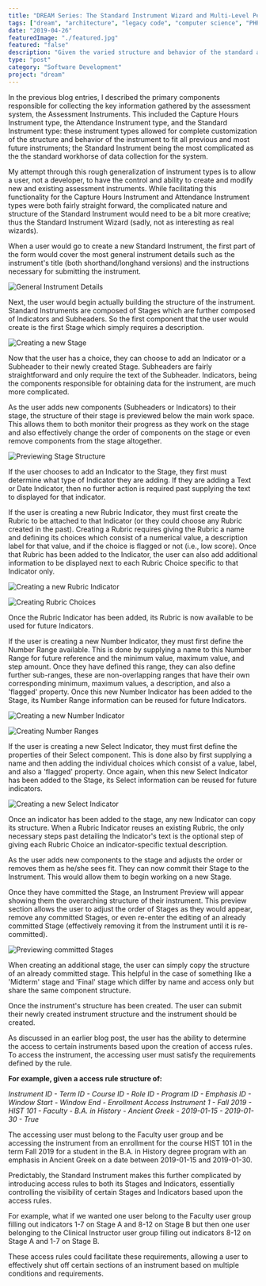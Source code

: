 ```yaml
---
title: "DREAM Series: The Standard Instrument Wizard and Multi-Level Permissions"
tags: ["dream", "architecture", "legacy code", "computer science", "PHP", "MySQL", "jQuery", "LAMP"]
date: "2019-04-26"
featuredImage: "./featured.jpg"
featured: "false"
description: "Given the varied structure and behavior of the standard assessment instruments. There would need to be a creative and involved way to create new standard instruments within the new assessment system."
type: "post"
category: "Software Development"
project: "dream"
---
```

In the previous blog entries, I described the primary components responsible for collecting the key information gathered by the assessment system, the Assessment Instruments. This included the Capture Hours Instrument type, the Attendance Instrument type, and the Standard Instrument type: these instrument types allowed for complete customization of the structure and behavior of the instrument to fit all previous and most future instruments; the Standard Instrument being the most complicated as the the standard workhorse of data collection for the system.

My attempt through this rough generalization of instrument types is to allow a user, not a developer, to have the control and ability to create and modify new and existing assessment instruments. While facilitating this functionality for the Capture Hours Instrument and Attendance Instrument types were both fairly straight forward, the complicated nature and structure of the Standard Instrument would need to be a bit more creative; thus the Standard Instrument Wizard (sadly, not as interesting as real wizards).

When a user would go to create a new Standard Instrument, the first part of the form would cover the most general instrument details such as the instrument's title (both shorthand/longhand versions) and the instructions necessary for submitting the instrument. 

![General Instrument Details](./img_1.jpg)

Next, the user would begin actually building the structure of the instrument. Standard Instruments are composed of Stages which are further composed of Indicators and Subheaders. So the first component that the user would create is the first Stage which simply requires a description.

![Creating a new Stage](./img_2.jpg)

Now that the user has a choice, they can choose to add an Indicator or a Subheader to their newly created Stage. Subheaders are fairly straightforward and only require the text of the Subheader. Indicators, being the components responsible for obtaining data for the instrument, are much more complicated. 

As the user adds new components (Subheaders or Indicators) to their stage, the structure of their stage is previewed below the main work space. This allows them to both monitor their progress as they work on the stage and also effectively change the order of components on the stage or even remove components from the stage altogether.

![Previewing Stage Structure](./img_3.jpg)

If the user chooses to add an Indicator to the Stage, they first must determine what type of Indicator they are adding. If they are adding a Text or Date Indicator, then no further action is required past supplying the text to displayed for that indicator.

If the user is creating a new Rubric Indicator, they must first create the Rubric to be attached to that Indicator (or they could choose any Rubric created in the past). Creating a Rubric requires giving the Rubric a name and defining its choices which consist of a numerical value, a description label for that value, and if the choice is flagged or not (i.e., low score). Once that Rubric has been added to the Indicator, the user can also add additional information to be displayed next to each Rubric Choice specific to that Indicator only.

![Creating a new Rubric Indicator](./img_4.jpg)

![Creating Rubric Choices](./img_5.jpg)

Once the Rubric Indicator has been added, its Rubric is now available to be used for future Indicators. 

If the user is creating a new Number Indicator, they must first define the Number Range available. This is done by supplying a name to this Number Range for future reference and the minimum value, maximum value, and step amount. Once they have defined this range, they can also define further sub-ranges, these are non-overlapping ranges that have their own corresponding minimum, maximum values, a description, and also a 'flagged' property. Once this new Number Indicator has been added to the Stage, its Number Range information can be reused for future Indicators.

![Creating a new Number Indicator](./img_6.jpg)

![Creating Number Ranges](./img_7.jpg)


If the user is creating a new Select Indicator, they must first define the properties of their Select component. This is done also by first supplying a name and then adding the individual choices which consist of a value, label, and also a 'flagged' property. Once again, when this new Select Indicator has been added to the Stage, its Select information can be reused for future indicators.

![Creating a new Select Indicator](./img_8.jpg)

Once an indicator has been added to the stage, any new Indicator can copy its structure. When a Rubric Indicator reuses an existing Rubric, the only necessary steps past detailing the Indicator's text is the optional step of giving each Rubric Choice an indicator-specific textual description.

As the user adds new components to the stage and adjusts the order or removes them as he/she sees fit. They can now commit their Stage to the Instrument. This would allow them to begin working on a new Stage. 

Once they have committed the Stage, an Instrument Preview will appear showing them the overarching structure of their instrument. This preview section allows the user to adjust the order of Stages as they would appear, remove any committed Stages, or even re-enter the editing of an already committed Stage (effectively removing it from the Instrument until it is re-committed). 

![Previewing committed Stages](./img_9.jpg)

When creating an additional stage, the user can simply copy the structure of an already committed stage. This helpful in the case of something like a 'Midterm' stage and 'Final' stage which differ by name and access only but share the same component structure.

Once the instrument's structure has been created. The user can submit their newly created instrument structure and the instrument should be created. 

As discussed in an earlier blog post, the user has the ability to determine the access to certain instruments based upon the creation of access rules. To access the instrument, the accessing user must satisfy the requirements defined by the rule.

**For example, given a access rule structure of:**

*Instrument ID - Term ID - Course ID - Role ID - Program ID - Emphasis ID - Window Start - Window End - Enrollment Access
Instrument 1 - Fall 2019 - HIST 101 - Faculty - B.A. in History - Ancient Greek - 2019-01-15 - 2019-01-30 - True*

The accessing user must belong to the Faculty user group and be accessing the instrument from an enrollment for the course HIST 101 in the term Fall 2019 for a student in the B.A. in History degree program with an emphasis in Ancient Greek on a date between 2019-01-15 and 2019-01-30.

Predictably, the Standard Instrument makes this further complicated by introducing access rules to both its Stages and Indicators, essentially controlling the visibility of certain Stages and Indicators based upon the access rules.

For example, what if we wanted one user belong to the Faculty user group filling out indicators 1-7 on Stage A and 8-12 on Stage B but then one user belonging to the Clinical Instructor user group filling out indicators 8-12 on Stage A and 1-7 on Stage B. 

These access rules could facilitate these requirements, allowing a user to effectively shut off certain sections of an instrument based on multiple conditions and requirements.